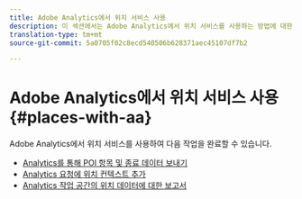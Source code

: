 ```yaml
---
title: Adobe Analytics에서 위치 서비스 사용
description: 이 섹션에서는 Adobe Analytics에서 위치 서비스를 사용하는 방법에 대한 정보를 제공합니다.
translation-type: tm+mt
source-git-commit: 5a0705f02c8ecd540506b628371aec45107df7b2

---
```



# Adobe Analytics에서 위치 서비스 사용 {#places-with-aa}

Adobe Analytics에서 위치 서비스를 사용하여 다음 작업을 완료할 수 있습니다.

* [Analytics를 통해 POI 항목 및 종료 데이터 보내기](/help/use-places-with-other-solutions/places-adobe-analytics/use-places-adobe-analytics.md)
* [Analytics 요청에 위치 컨텍스트 추가](/help/use-places-with-other-solutions/places-adobe-analytics/run-reports-aa-places-data.md)
* [Analytics 작업 공간의 위치 데이터에 대한 보고서](/help/use-places-with-other-solutions/places-adobe-analytics/run-reports-aa-places-data.md)